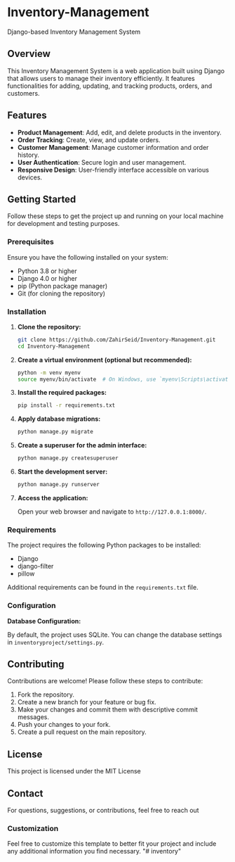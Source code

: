 # Inventory-Management

Django-based Inventory Management System

## Overview

This Inventory Management System is a web application built using Django that allows users to manage their inventory efficiently. It features functionalities for adding, updating, and tracking products, orders, and customers.

## Features

- **Product Management**: Add, edit, and delete products in the inventory.
- **Order Tracking**: Create, view, and update orders.
- **Customer Management**: Manage customer information and order history.
- **User Authentication**: Secure login and user management.
- **Responsive Design**: User-friendly interface accessible on various devices.

## Getting Started

Follow these steps to get the project up and running on your local machine for development and testing purposes.

### Prerequisites

Ensure you have the following installed on your system:

- Python 3.8 or higher
- Django 4.0 or higher
- pip (Python package manager)
- Git (for cloning the repository)

### Installation

1. **Clone the repository:**

   ```bash
   git clone https://github.com/ZahirSeid/Inventory-Management.git
   cd Inventory-Management
   ```

2. **Create a virtual environment (optional but recommended):**

   ```bash
   python -m venv myenv
   source myenv/bin/activate  # On Windows, use `myenv\Scripts\activate`
   ```

3. **Install the required packages:**

   ```bash
   pip install -r requirements.txt
   ```

4. **Apply database migrations:**

   ```bash
   python manage.py migrate
   ```

5. **Create a superuser for the admin interface:**

   ```bash
   python manage.py createsuperuser
   ```

6. **Start the development server:**

   ```bash
   python manage.py runserver
   ```

7. **Access the application:**

   Open your web browser and navigate to `http://127.0.0.1:8000/`.


### Requirements

The project requires the following Python packages to be installed:

- Django
- django-filter
- pillow

Additional requirements can be found in the `requirements.txt` file.

### Configuration

**Database Configuration:**

By default, the project uses SQLite. You can change the database settings in `inventoryproject/settings.py`.

## Contributing

Contributions are welcome! Please follow these steps to contribute:

1. Fork the repository.
2. Create a new branch for your feature or bug fix.
3. Make your changes and commit them with descriptive commit messages.
4. Push your changes to your fork.
5. Create a pull request on the main repository.

## License

This project is licensed under the MIT License

## Contact

For questions, suggestions, or contributions, feel free to reach out 


### Customization

Feel free to customize this template to better fit your project and include any additional information you find necessary.
"# inventory" 
